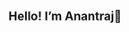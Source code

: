 ## Hello! I’m Anantraj👋

<!--
## Programming Languages

```
Computational          : Python 
Remote Sensing & GIS   : Google Earth Engine | ArcGIS | QGIS
```
---
## Repository summary

